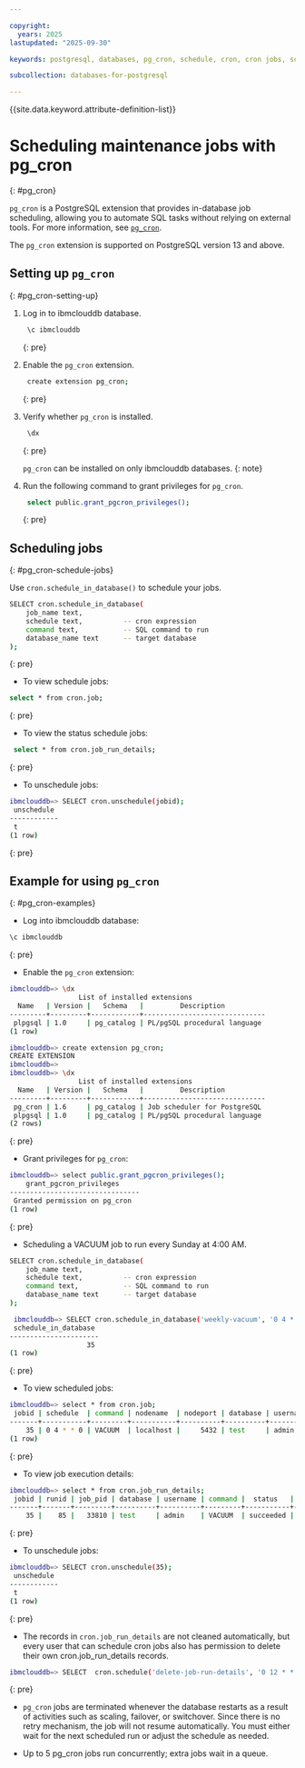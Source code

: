 ```yaml
---

copyright:
  years: 2025
lastupdated: "2025-09-30"

keywords: postgresql, databases, pg_cron, schedule, cron, cron jobs, schedule jobs, 

subcollection: databases-for-postgresql

---
```


{{site.data.keyword.attribute-definition-list}}

# Scheduling maintenance jobs with pg_cron
{: #pg_cron}

`pg_cron` is a PostgreSQL extension that provides in-database job scheduling, allowing you to automate SQL tasks without relying on external tools. For more information, see [`pg_cron`](https://github.com/citusdata/pg_cron).

The `pg_cron` extension is supported on PostgreSQL version 13 and above.

## Setting up `pg_cron`
{: #pg_cron-setting-up}

1. Log in to ibmclouddb database.
   
    ```sh
     \c ibmclouddb
    ```
    {: pre}
   
3. Enable the `pg_cron` extension.
   
    ```sh
     create extension pg_cron;
    ```
    {: pre}
   
5. Verify whether `pg_cron` is installed.
   
    ```sh
     \dx
     ```
   {: pre}
   
    `pg_cron` can be installed on only ibmclouddb databases.
   {: note}

7. Run the following command to grant privileges for `pg_cron`.

    ```sh
     select public.grant_pgcron_privileges();
    ```
    {: pre}
   
## Scheduling jobs
{: #pg_cron-schedule-jobs}

Use `cron.schedule_in_database()` to schedule your jobs.

```sh
SELECT cron.schedule_in_database(
    job_name text,
    schedule text,          -- cron expression
    command text,           -- SQL command to run
    database_name text      -- target database
);
```
{: pre}

- To view schedule jobs:
  
```sh
select * from cron.job;
```
{: pre}

- To view the status schedule jobs:

```sh
 select * from cron.job_run_details;
```
{: pre}

- To unschedule jobs:

```sh
ibmclouddb=> SELECT cron.unschedule(jobid);
 unschedule
------------
 t
(1 row)
```
{: pre}

## Example for using `pg_cron`
{: #pg_cron-examples}

- Log into ibmclouddb database:

```sh
\c ibmclouddb
```
{: pre}

- Enable the `pg_cron` extension:
  
```sh
ibmclouddb=> \dx
                 List of installed extensions
  Name   | Version |   Schema   |         Description
---------+---------+------------+------------------------------
 plpgsql | 1.0     | pg_catalog | PL/pgSQL procedural language
(1 row)

ibmclouddb=> create extension pg_cron;
CREATE EXTENSION
ibmclouddb=>
ibmclouddb=> \dx
                 List of installed extensions
  Name   | Version |   Schema   |         Description
---------+---------+------------+------------------------------
 pg_cron | 1.6     | pg_catalog | Job scheduler for PostgreSQL
 plpgsql | 1.0     | pg_catalog | PL/pgSQL procedural language
(2 rows)
```
{: pre}

- Grant privileges for `pg_cron`:
  
```sh
ibmclouddb=> select public.grant_pgcron_privileges();
    grant_pgcron_privileges
--------------------------------
 Granted permission on pg_cron
(1 row)
```
{: pre}


- Scheduling a VACUUM job to run every Sunday at 4:00 AM. 

```sh
SELECT cron.schedule_in_database(
    job_name text,
    schedule text,          -- cron expression
    command text,           -- SQL command to run
    database_name text      -- target database
);
```
  
```sh
 ibmclouddb=> SELECT cron.schedule_in_database('weekly-vacuum', '0 4 * * 0', 'VACUUM', 'test');
 schedule_in_database
----------------------
                   35
(1 row)

```
{: pre}

- To view scheduled jobs:
  
```sh
ibmclouddb=> select * from cron.job;
 jobid | schedule  | command | nodename  | nodeport | database | username | active |    jobname
-------+-----------+---------+-----------+----------+----------+----------+--------+---------------
    35 | 0 4 * * 0 | VACUUM  | localhost |     5432 | test     | admin    | t      | weekly-vacuum
(1 row)

```
{: pre}

- To view job execution details:

```sh
ibmclouddb=> select * from cron.job_run_details;
 jobid | runid | job_pid | database | username | command |  status   | return_message |          start_time           |           end_time
-------+-------+---------+----------+----------+---------+-----------+----------------+-------------------------------+-------------------------------
    35 |    85 |   33810 | test     | admin    | VACUUM  | succeeded | VACUUM         | 2025-09-23 15:48:00.013814+00 | 2025-09-23 15:48:01.29763+00
```
{: pre}

- To unschedule jobs:

```sh
ibmclouddb=> SELECT cron.unschedule(35);
 unschedule
------------
 t
(1 row)
```
{: pre}

- The records in `cron.job_run_details` are not cleaned automatically, but every user that can schedule cron jobs also has permission to delete their own cron.job_run_details records.
  
```sh
ibmclouddb=> SELECT  cron.schedule('delete-job-run-details', '0 12 * * *', $$DELETE FROM cron.job_run_details WHERE end_time < now() - interval '7 days'$$);
```
{: pre}

- `pg_cron` jobs are terminated whenever the database restarts as a result of activities such as scaling, failover, or switchover. Since there is no retry mechanism, the job will not resume automatically. You must either wait for the next scheduled run or adjust the schedule as needed.

- Up to 5 pg_cron jobs run concurrently; extra jobs wait in a queue.
